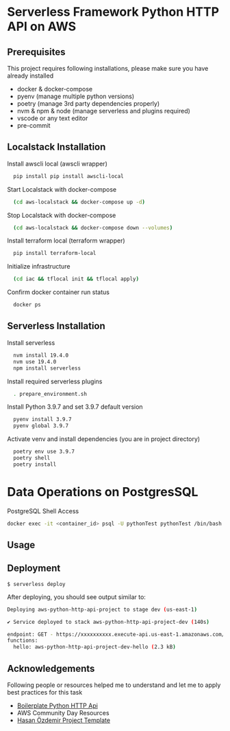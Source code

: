 # Serverless Framework Python HTTP API on AWS

## Prerequisites

This project requires following installations, please make sure you have already installed

- docker & docker-compose
- pyenv (manage multiple python versions)
- poetry (manage 3rd party dependencies properly)
- nvm & npm & node (manage serverless and plugins required)
- vscode or any text editor
- pre-commit


## Localstack Installation

Install awscli local (awscli wrapper)
```bash
  pip install pip install awscli-local
```
Start Localstack with docker-compose
```bash
  (cd aws-localstack && docker-compose up -d)
```
Stop Localstack with docker-compose
```bash
  (cd aws-localstack && docker-compose down --volumes)
```


Install terraform local (terraform wrapper)
```bash
  pip install terraform-local
```
Initialize infrastructure
```bash
  (cd iac && tflocal init && tflocal apply)
```
Confirm docker container run status
```bash
  docker ps
```
## Serverless Installation

Install serverless
```bash
  nvm install 19.4.0
  nvm use 19.4.0
  npm install serverless
```
Install required serverless plugins
```bash
  . prepare_environment.sh
```

Install Python 3.9.7 and set 3.9.7 default version
```bash
  pyenv install 3.9.7
  pyenv global 3.9.7
```
Activate venv and install dependencies (you are in project directory)
```bash
  poetry env use 3.9.7
  poetry shell
  poetry install
```

# Data Operations on PostgresSQL

PostgreSQL Shell Access
```bash
docker exec -it <container_id> psql -U pythonTest pythonTest /bin/bash
```



## Usage

## Deployment

```
$ serverless deploy
```

After deploying, you should see output similar to:

```bash
Deploying aws-python-http-api-project to stage dev (us-east-1)

✔ Service deployed to stack aws-python-http-api-project-dev (140s)

endpoint: GET - https://xxxxxxxxxx.execute-api.us-east-1.amazonaws.com/
functions:
  hello: aws-python-http-api-project-dev-hello (2.3 kB)
```

## Acknowledgements
Following people or resources helped me to understand and let me to apply best practices for this task
 - [Boilerplate Python HTTP Api](https://github.com/yokharian/boilerplate-python-http-api)
 - AWS Community Day Resources
 - [Hasan Özdemir Project Template](https://github.com/hasanozdem1r/python_project_template)
